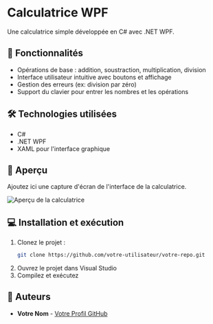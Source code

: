 # Calculatrice WPF

Une calculatrice simple développée en C# avec .NET WPF.

## 🚀 Fonctionnalités

- Opérations de base : addition, soustraction, multiplication, division
- Interface utilisateur intuitive avec boutons et affichage
- Gestion des erreurs (ex: division par zéro)
- Support du clavier pour entrer les nombres et les opérations

## 🛠 Technologies utilisées

- C#
- .NET WPF
- XAML pour l'interface graphique

## 📸 Aperçu

Ajoutez ici une capture d'écran de l'interface de la calculatrice.

![Aperçu de la calculatrice](chemin/vers/image.png)

## 💻 Installation et exécution

1. Clonez le projet :
   ```sh
   git clone https://github.com/votre-utilisateur/votre-repo.git
   ```
2. Ouvrez le projet dans Visual Studio
3. Compilez et exécutez

## 📝 Auteurs

- **Votre Nom** - [Votre Profil GitHub](https://github.com/AlexandreCoene)
